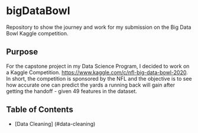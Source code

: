 # bigDataBowl
Repository to show the journey and work for my submission on the Big Data Bowl Kaggle competition. 

## Purpose
For the capstone project in my Data Science Program, I decided to work on a Kaggle Competition.  https://www.kaggle.com/c/nfl-big-data-bowl-2020.  In short, the competition is sponsored by the NFL and the objective is to see how accurate one can predict the yards a running back will gain after getting the handoff - given 49 features in the dataset. 

## Table of Contents
* [Data Cleaning] (#data-cleaning)
